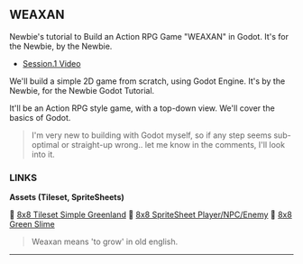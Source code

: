 ## WEAXAN

Newbie's tutorial to Build an Action RPG Game "WEAXAN" in Godot.
It's for the Newbie, by the Newbie.

* [Session.1 Video](https://www.youtube.com/watch?v=92jRXkCU0UQ)

We'll build a simple 2D game from scratch, using Godot Engine. It's by the Newbie, for the Newbie Godot Tutorial. 

It'll be an Action RPG style game, with a top-down view. We'll cover the basics of Godot.

> I'm very new to building with Godot myself, so if any step seems sub-optimal or straight-up wrong.. let me know in the comments, I'll look into it.


### LINKS

**Assets (Tileset, SpriteSheets)**

🧩 [8x8 Tileset Simple Greenland](https://abionic.itch.io/simple-grassland-tileset)
🧩 [8x8 SpriteSheet Player/NPC/Enemy](https://abionic.itch.io/player-x-and-y)
🧩 [8x8 Green Slime](https://abionic.itch.io/slime-slime-pixel-art)

> Weaxan means 'to grow' in old english.

---
